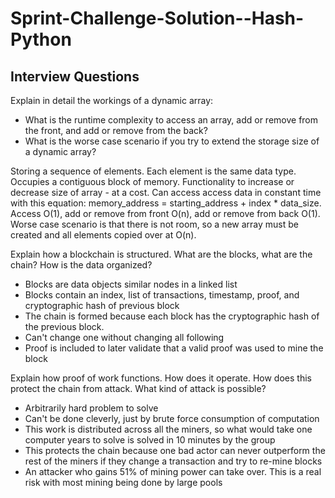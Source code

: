 # Sprint-Challenge-Solution--Hash-Python

## Interview Questions
Explain in detail the workings of a dynamic array:
* What is the runtime complexity to access an array, add or remove from the front, and add or remove from the back?
* What is the worse case scenario if you try to extend the storage size of a dynamic array?

Storing a sequence of elements.
Each element is the same data type.
Occupies a contiguous block of memory.
Functionality to increase or decrease size of array - at a cost.
Can access access data in constant time with this equation: memory_address = starting_address + index * data_size.
Access O(1), add or remove from front O(n), add or remove from back O(1).
Worse case scenario is that there is not room, so a new array must be created and all elements copied over at O(n).

Explain how a blockchain is structured. What are the blocks, what are the chain? How is the data organized?
  * Blocks are data objects similar nodes in a linked list
  * Blocks contain an index, list of transactions, timestamp, proof, and cryptographic hash of previous block
  * The chain is formed because each block has the cryptographic hash of the previous block.
  * Can't change one without changing all following
  * Proof is included to later validate that a valid proof was used to mine the block

Explain how proof of work functions. How does it operate. How does this protect the chain from attack. What kind of attack is possible?
  * Arbitrarily hard problem to solve
  * Can't be done cleverly, just by brute force consumption of computation
  * This work is distributed across all the miners, so what would take one computer years to solve is solved in 10 minutes by the group
  * This protects the chain because one bad actor can never outperform the rest of the miners if they change a transaction and try to re-mine blocks
  * An attacker who gains 51% of mining power can take over.  This is a real risk with most mining being done by large pools
  
